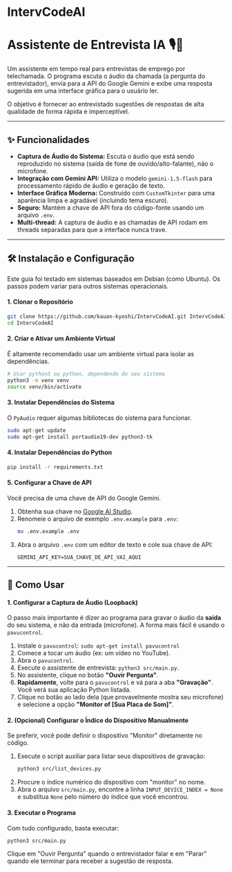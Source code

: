 # IntervCodeAI

# Assistente de Entrevista IA 🎙️🤖

Um assistente em tempo real para entrevistas de emprego por telechamada. O programa escuta o áudio da chamada (a pergunta do entrevistador), envia para a API do Google Gemini e exibe uma resposta sugerida em uma interface gráfica para o usuário ler.

O objetivo é fornecer ao entrevistado sugestões de respostas de alta qualidade de forma rápida e imperceptível.

---

## ✨ Funcionalidades

*   **Captura de Áudio do Sistema:** Escuta o áudio que está sendo reproduzido no sistema (saída de fone de ouvido/alto-falante), não o microfone.
*   **Integração com Gemini API:** Utiliza o modelo `gemini-1.5-flash` para processamento rápido de áudio e geração de texto.
*   **Interface Gráfica Moderna:** Construído com `CustomTkinter` para uma aparência limpa e agradável (incluindo tema escuro).
*   **Seguro:** Mantém a chave de API fora do código-fonte usando um arquivo `.env`.
*   **Multi-thread:** A captura de áudio e as chamadas de API rodam em threads separadas para que a interface nunca trave.

---

## 🛠️ Instalação e Configuração

Este guia foi testado em sistemas baseados em Debian (como Ubuntu). Os passos podem variar para outros sistemas operacionais.

#### **1. Clonar o Repositório**
```bash
git clone https://github.com/kauan-kyoshi/IntervCodeAI.git IntervCodeAI
cd IntervCodeAI
```

#### **2. Criar e Ativar um Ambiente Virtual**
É altamente recomendado usar um ambiente virtual para isolar as dependências.
```bash
# Usar python3 ou python, dependendo do seu sistema
python3 -m venv venv
source venv/bin/activate
```

#### **3. Instalar Dependências do Sistema**
O `PyAudio` requer algumas bibliotecas do sistema para funcionar.
```bash
sudo apt-get update
sudo apt-get install portaudio19-dev python3-tk
```

#### **4. Instalar Dependências do Python**
```bash
pip install -r requirements.txt
```

#### **5. Configurar a Chave de API**
Você precisa de uma chave de API do Google Gemini.

1.  Obtenha sua chave no [Google AI Studio](https://aistudio.google.com/app/apikey).
2.  Renomeie o arquivo de exemplo `.env.example` para `.env`:
    ```bash
    mv .env.example .env
    ```
3.  Abra o arquivo `.env` com um editor de texto e cole sua chave de API:
    ```
    GEMINI_API_KEY=SUA_CHAVE_DE_API_VAI_AQUI
    ```

---

## 🚀 Como Usar

#### **1. Configurar a Captura de Áudio (Loopback)**
O passo mais importante é dizer ao programa para gravar o áudio da **saída** do seu sistema, e não da entrada (microfone). A forma mais fácil é usando o `pavucontrol`.

1.  Instale o `pavucontrol`: `sudo apt-get install pavucontrol`
2.  Comece a tocar um áudio (ex: um vídeo no YouTube).
3.  Abra o `pavucontrol`.
4.  Execute o assistente de entrevista: `python3 src/main.py`.
5.  No assistente, clique no botão **"Ouvir Pergunta"**.
6.  **Rapidamente**, volte para o `pavucontrol` e vá para a aba **"Gravação"**. Você verá sua aplicação Python listada.
7.  Clique no botão ao lado dela (que provavelmente mostra seu microfone) e selecione a opção **"Monitor of [Sua Placa de Som]"**.

#### **2. (Opcional) Configurar o Índice do Dispositivo Manualmente**
Se preferir, você pode definir o dispositivo "Monitor" diretamente no código.

1.  Execute o script auxiliar para listar seus dispositivos de gravação:
    ```bash
    python3 src/list_devices.py
    ```
2.  Procure o índice numérico do dispositivo com "monitor" no nome.
3.  Abra o arquivo `src/main.py`, encontre a linha `INPUT_DEVICE_INDEX = None` e substitua `None` pelo número do índice que você encontrou.

#### **3. Executar o Programa**
Com tudo configurado, basta executar:
```bash
python3 src/main.py
```
Clique em "Ouvir Pergunta" quando o entrevistador falar e em "Parar" quando ele terminar para receber a sugestão de resposta.
